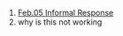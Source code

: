 1. [Feb.05 Informal Response](https://victoyyc.github.io/DATA-310/feb05_inrformal_response) 
2. why is this not working

